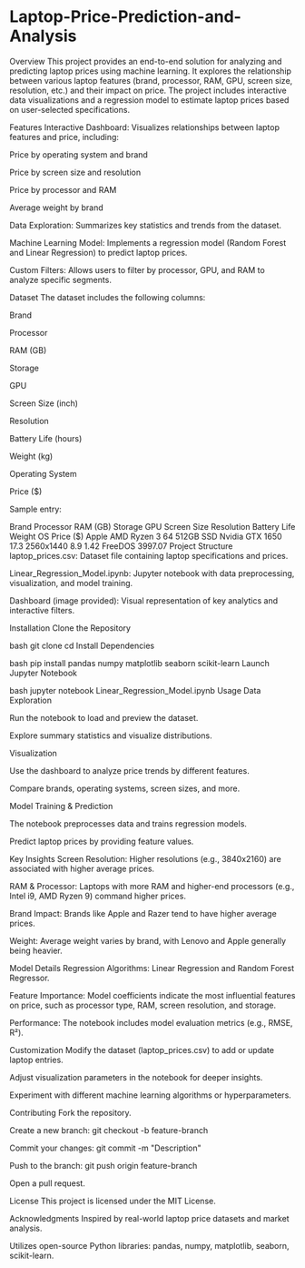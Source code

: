 # Laptop-Price-Prediction-and-Analysis
Overview
This project provides an end-to-end solution for analyzing and predicting laptop prices using machine learning. It explores the relationship between various laptop features (brand, processor, RAM, GPU, screen size, resolution, etc.) and their impact on price. The project includes interactive data visualizations and a regression model to estimate laptop prices based on user-selected specifications.

Features
Interactive Dashboard: Visualizes relationships between laptop features and price, including:

Price by operating system and brand

Price by screen size and resolution

Price by processor and RAM

Average weight by brand

Data Exploration: Summarizes key statistics and trends from the dataset.

Machine Learning Model: Implements a regression model (Random Forest and Linear Regression) to predict laptop prices.

Custom Filters: Allows users to filter by processor, GPU, and RAM to analyze specific segments.

Dataset
The dataset includes the following columns:

Brand

Processor

RAM (GB)

Storage

GPU

Screen Size (inch)

Resolution

Battery Life (hours)

Weight (kg)

Operating System

Price ($)

Sample entry:

Brand	Processor	RAM (GB)	Storage	GPU	Screen Size	Resolution	Battery Life	Weight	OS	Price ($)
Apple	AMD Ryzen 3	64	512GB SSD	Nvidia GTX 1650	17.3	2560x1440	8.9	1.42	FreeDOS	3997.07
Project Structure
laptop_prices.csv: Dataset file containing laptop specifications and prices.

Linear_Regression_Model.ipynb: Jupyter notebook with data preprocessing, visualization, and model training.

Dashboard (image provided): Visual representation of key analytics and interactive filters.

Installation
Clone the Repository

bash
git clone <your-repo-url>
cd <project-directory>
Install Dependencies

bash
pip install pandas numpy matplotlib seaborn scikit-learn
Launch Jupyter Notebook

bash
jupyter notebook Linear_Regression_Model.ipynb
Usage
Data Exploration

Run the notebook to load and preview the dataset.

Explore summary statistics and visualize distributions.

Visualization

Use the dashboard to analyze price trends by different features.

Compare brands, operating systems, screen sizes, and more.

Model Training & Prediction

The notebook preprocesses data and trains regression models.

Predict laptop prices by providing feature values.

Key Insights
Screen Resolution: Higher resolutions (e.g., 3840x2160) are associated with higher average prices.

RAM & Processor: Laptops with more RAM and higher-end processors (e.g., Intel i9, AMD Ryzen 9) command higher prices.

Brand Impact: Brands like Apple and Razer tend to have higher average prices.

Weight: Average weight varies by brand, with Lenovo and Apple generally being heavier.

Model Details
Regression Algorithms: Linear Regression and Random Forest Regressor.

Feature Importance: Model coefficients indicate the most influential features on price, such as processor type, RAM, screen resolution, and storage.

Performance: The notebook includes model evaluation metrics (e.g., RMSE, R²).

Customization
Modify the dataset (laptop_prices.csv) to add or update laptop entries.

Adjust visualization parameters in the notebook for deeper insights.

Experiment with different machine learning algorithms or hyperparameters.

Contributing
Fork the repository.

Create a new branch: git checkout -b feature-branch

Commit your changes: git commit -m "Description"

Push to the branch: git push origin feature-branch

Open a pull request.

License
This project is licensed under the MIT License.

Acknowledgments
Inspired by real-world laptop price datasets and market analysis.

Utilizes open-source Python libraries: pandas, numpy, matplotlib, seaborn, scikit-learn.
